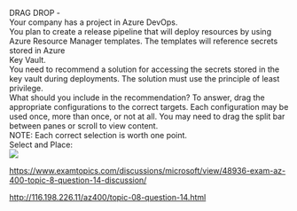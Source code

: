 DRAG DROP -<br/>Your company has a project in Azure DevOps.<br/>You plan to create a release pipeline that will deploy resources by using Azure Resource Manager templates. The templates will reference secrets stored in Azure<br/>Key Vault.<br/>You need to recommend a solution for accessing the secrets stored in the key vault during deployments. The solution must use the principle of least privilege.<br/>What should you include in the recommendation? To answer, drag the appropriate configurations to the correct targets. Each configuration may be used once, more than once, or not at all. You may need to drag the split bar between panes or scroll to view content.<br/>NOTE: Each correct selection is worth one point.<br/>Select and Place:<br/><img src="https://www.examtopics.com/assets/media/exam-media/04257/0042100001.jpg" class="in-exam-image"/><br/><p><a href="https://www.examtopics.com/discussions/microsoft/view/48936-exam-az-400-topic-8-question-14-discussion/">https://www.examtopics.com/discussions/microsoft/view/48936-exam-az-400-topic-8-question-14-discussion/</a></p><p><a href="http://116.198.226.11/az400/topic-08-question-14.html">http://116.198.226.11/az400/topic-08-question-14.html</a></p><script src="https://giscus.app/client.js"                    data-repo="azsamples/az204"                    data-repo-id="R_kgDOMRXzDQ"                    data-category="General"                    data-category-id="DIC_kwDOMRXzDc4Cgi27"                    data-mapping="pathname"                    data-strict="1"                    data-reactions-enabled="0"                    data-emit-metadata="0"                    data-input-position="bottom"                    data-theme="preferred_color_scheme"                    data-lang="en"                    crossorigin="anonymous"                    async>                    </script>